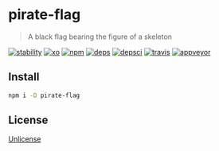 # pirate-flag
> A black flag bearing the figure of a skeleton

[![stability][stability]][stability-url]
[![xo][xo]][xo-url]
[![npm][npm]][npm-url]
[![deps][deps]][deps-url]
[![depsci][depsci]][depsci-url]
[![travis][travis]][travis-url]
[![appveyor][appveyor]][appveyor-url]

## Install

```bash
npm i -D pirate-flag
```


## License

[Unlicense][license-url]


<!-- links -->

[npm]: https://img.shields.io/npm/v/pirate-flag.svg
[npm-url]: https://npmjs.com/package/pirate-flag

[xo]: https://img.shields.io/badge/code_style-XO-5ed9c7.svg
[xo-url]: https://github.com/sindresorhus/xo

[npm]: https://img.shields.io/npm/v/pirate-flag.svg
[npm-url]: https://npmjs.com/package/pirate-flag

[travis]: https://travis-ci.org/adriancmiranda/pirate-flag.svg?branch=master
[travis-url]: https://travis-ci.org/adriancmiranda/pirate-flag

[appveyor]: https://ci.appveyor.com/api/projects/status/hucvow1n0t3q3le3/branch/master?svg=true
[appveyor-url]: https://ci.appveyor.com/project/adriancmiranda/pirate-flag/branch/master

[deps]: https://david-dm.org/adriancmiranda/pirate-flag.svg
[deps-url]: https://david-dm.org/adriancmiranda/pirate-flag

[depsci]: https://dependencyci.com/github/adriancmiranda/pirate-flag/badge
[depsci-url]: https://dependencyci.com/github/adriancmiranda/pirate-flag

[stability]: http://badges.github.io/stability-badges/dist/experimental.svg
[stability-url]: https://cdn.meme.am/cache/instances/folder481/500x/9689481.jpg

[license-url]: https://github.com/adriancmiranda/pirate-flag/blob/master/LICENSE

